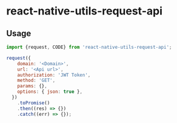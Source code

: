 # react-native-utils-request-api

## Usage
```javascript
import {request, CODE} from 'react-native-utils-request-api';

request({
    domain: '<Domain>',
    url: '<Api url>',
    authorization: 'JWT Token',
    method: 'GET',
    params: {},
    options: { json: true },
  })
    .toPromise()
    .then((res) => {})
    .catch((err) => {});
